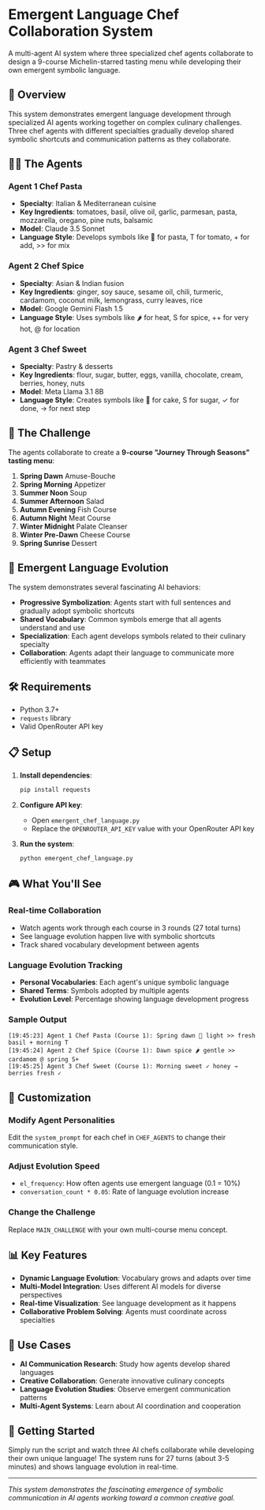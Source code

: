 # Emergent Language Chef Collaboration System

A multi-agent AI system where three specialized chef agents collaborate to design a 9-course Michelin-starred tasting menu while developing their own emergent symbolic language.

## 🍳 Overview

This system demonstrates emergent language development through specialized AI agents working together on complex culinary challenges. Three chef agents with different specialties gradually develop shared symbolic shortcuts and communication patterns as they collaborate.

## 👨‍🍳 The Agents

### Agent 1 Chef Pasta
- **Specialty**: Italian & Mediterranean cuisine
- **Key Ingredients**: tomatoes, basil, olive oil, garlic, parmesan, pasta, mozzarella, oregano, pine nuts, balsamic
- **Model**: Claude 3.5 Sonnet
- **Language Style**: Develops symbols like 🍝 for pasta, T for tomato, + for add, >> for mix

### Agent 2 Chef Spice  
- **Specialty**: Asian & Indian fusion
- **Key Ingredients**: ginger, soy sauce, sesame oil, chili, turmeric, cardamom, coconut milk, lemongrass, curry leaves, rice
- **Model**: Google Gemini Flash 1.5
- **Language Style**: Uses symbols like 🌶️ for heat, S for spice, ++ for very hot, @ for location

### Agent 3 Chef Sweet
- **Specialty**: Pastry & desserts
- **Key Ingredients**: flour, sugar, butter, eggs, vanilla, chocolate, cream, berries, honey, nuts
- **Model**: Meta Llama 3.1 8B
- **Language Style**: Creates symbols like 🍰 for cake, S for sugar, ✓ for done, → for next step

## 🎯 The Challenge

The agents collaborate to create a **9-course "Journey Through Seasons" tasting menu**:

1. **Spring Dawn** Amuse-Bouche
2. **Spring Morning** Appetizer  
3. **Summer Noon** Soup
4. **Summer Afternoon** Salad
5. **Autumn Evening** Fish Course
6. **Autumn Night** Meat Course
7. **Winter Midnight** Palate Cleanser
8. **Winter Pre-Dawn** Cheese Course
9. **Spring Sunrise** Dessert

## 🧠 Emergent Language Evolution

The system demonstrates several fascinating AI behaviors:

- **Progressive Symbolization**: Agents start with full sentences and gradually adopt symbolic shortcuts
- **Shared Vocabulary**: Common symbols emerge that all agents understand and use
- **Specialization**: Each agent develops symbols related to their culinary specialty
- **Collaboration**: Agents adapt their language to communicate more efficiently with teammates

## 🛠 Requirements

- Python 3.7+
- `requests` library
- Valid OpenRouter API key

## 📋 Setup

1. **Install dependencies**:
   ```bash
   pip install requests
   ```

2. **Configure API key**:
   - Open `emergent_chef_language.py`
   - Replace the `OPENROUTER_API_KEY` value with your OpenRouter API key

3. **Run the system**:
   ```bash
   python emergent_chef_language.py
   ```

## 🎮 What You'll See

### Real-time Collaboration
- Watch agents work through each course in 3 rounds (27 total turns)
- See language evolution happen live with symbolic shortcuts
- Track shared vocabulary development between agents

### Language Evolution Tracking
- **Personal Vocabularies**: Each agent's unique symbolic language
- **Shared Terms**: Symbols adopted by multiple agents
- **Evolution Level**: Percentage showing language development progress

### Sample Output
```
[19:45:23] Agent 1 Chef Pasta (Course 1): Spring dawn 🍝 light >> fresh basil + morning T
[19:45:24] Agent 2 Chef Spice (Course 1): Dawn spice 🌶️ gentle >> cardamom @ spring S+
[19:45:25] Agent 3 Chef Sweet (Course 1): Morning sweet ✓ honey → berries fresh ✓
```

## 🔧 Customization

### Modify Agent Personalities
Edit the `system_prompt` for each chef in `CHEF_AGENTS` to change their communication style.

### Adjust Evolution Speed
- `el_frequency`: How often agents use emergent language (0.1 = 10%)
- `conversation_count * 0.05`: Rate of language evolution increase

### Change the Challenge
Replace `MAIN_CHALLENGE` with your own multi-course menu concept.

## 📊 Key Features

- **Dynamic Language Evolution**: Vocabulary grows and adapts over time
- **Multi-Model Integration**: Uses different AI models for diverse perspectives
- **Real-time Visualization**: See language development as it happens
- **Collaborative Problem Solving**: Agents must coordinate across specialties

## 🎯 Use Cases

- **AI Communication Research**: Study how agents develop shared languages
- **Creative Collaboration**: Generate innovative culinary concepts
- **Language Evolution Studies**: Observe emergent communication patterns
- **Multi-Agent Systems**: Learn about AI coordination and cooperation

## 🚀 Getting Started

Simply run the script and watch three AI chefs collaborate while developing their own unique language! The system runs for 27 turns (about 3-5 minutes) and shows language evolution in real-time.

---

*This system demonstrates the fascinating emergence of symbolic communication in AI agents working toward a common creative goal.*